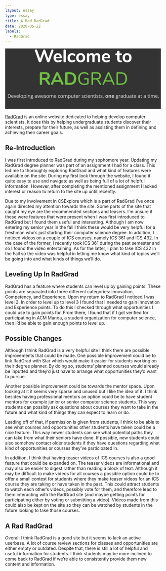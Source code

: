 ```yaml
---
layout: essay
type: essay
title: A Rad RadGrad
date: 2020-05-22
labels:
  - RadGrad
---
```


<img class="ui medium rounded image" src="../images/radgrad.png">

[RadGrad](https://radgrad.ics.hawaii.edu/) is an online website dedicated to helping develop computer scientists. It does this by helping undergraduate students discover their interests, prepare for their future, as well as assisting them in defining and achieving their career goals.

## Re-Introduction

I was first introduced to RadGrad during my sophomore year. Updating my RadGrad degree planner was part of an assignment I had for a class. This led me to thoroughly exploring RadGrad and what kind of features were available on the site. During my first look through the website, I found it quite easy to use and navigate as well as being full of a lot of helpful information. However, after completing the mentioned assignment I lacked interest or reason to return to the site up until recently.

Due to my involvement in CSExplore which is a part of RadGrad I’ve once again directed my attention towards the site. Some parts of the site that caught my eye are the recommended sections and teasers. I’m unsure if these were features that were present when I was first introduced to RadGrad but I found them useful and interesting. Although I am now entering my senior year in the fall I think these would be very helpful for a freshman who’s just starting their computer science degree. In addition, I noticed videos on a couple of ICS courses, namely ICS 361 and ICS 432. In the case of the former, I recently took ICS 361 during the past semester and so I found the video entertaining. As for the latter, I plan to take ICS 432 in the Fall so the video was helpful in letting me know what kind of topics we’ll be going into and what kinds of things we’ll do.

## Leveling Up In RadGrad

RadGrad has a feature where students can level up by gaining points. These points are separated into three different categories: Innovation, Competency, and Experience. Upon my return to RadGrad I noticed I was level 2. In order to level up to level 3 I found that I needed to gain Innovation and Experience points. To do this I checked through what opportunities I could use to gain points for. From there, I found that if I got verified for participating in ACM Manoa, a student organization for computer science, then I’d be able to gain enough points to level up. 

## Possible Changes

Although I think RadGrad is a very helpful site I think there are possible improvements that could be made. One possible improvement could be to link RadGrad with Star which would make it easier for students working on their degree planner. By doing so, students’ planned courses would already be inputted and they’d just have to arrange what opportunities they’d want to pursue.

Another possible improvement could be towards the mentor space. Upon looking at it it seems very sparse and unused but I like the idea of it. I think besides having professional mentors an option could be to have student mentors for example junior or senior computer science students. This way students can possibly ask questions about courses they want to take in the future and what kind of things they can expect to learn or do. 

Leading off of that, if permission is given from students, I think to be able to see what courses and opportunities other students have taken could be a nice feature. This way newer students can see what potential paths they can take from what their seniors have done. If possible, new students could also somehow contact older students if they have questions regarding what kind of opportunities or courses they’ve participated in.

In addition, I think that having teaser videos of ICS courses is also a good feature that could be expanded on. The teaser videos are informational and may also be easier to digest rather than reading a block of text. Although it may be difficult to make videos for all courses a possible option could be to offer a small contest for students where they make teaser videos for an ICS course they are taking or have taken in the past. This could attract students to watch each other’s videos, possibly vote for them, and therefore lead to them interacting with the RadGrad site (and maybe getting points for participating either by voting or submitting a video). Videos made from this could also be kept on the site so they can be watched by students in the future looking to take those courses.

## A Rad RadGrad

Overall I think RadGrad is a good site but it seems to lack an active userbase. A lot of course review sections for classes and opportunities are either empty or outdated. Despite that, there is still a lot of helpful and useful information for students. I think students may be more inclined to come back to RadGrad if we’re able to consistently provide them new content and information.
